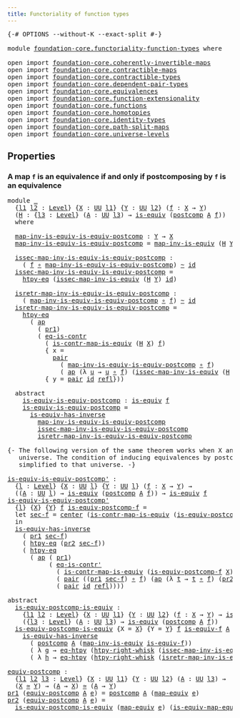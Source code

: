 ```yaml
---
title: Functoriality of function types
---
```


<pre class="Agda"><a id="57" class="Symbol">{-#</a> <a id="61" class="Keyword">OPTIONS</a> <a id="69" class="Pragma">--without-K</a> <a id="81" class="Pragma">--exact-split</a> <a id="95" class="Symbol">#-}</a>

<a id="100" class="Keyword">module</a> <a id="107" href="foundation-core.functoriality-function-types.html" class="Module">foundation-core.functoriality-function-types</a> <a id="152" class="Keyword">where</a>

<a id="159" class="Keyword">open</a> <a id="164" class="Keyword">import</a> <a id="171" href="foundation-core.coherently-invertible-maps.html" class="Module">foundation-core.coherently-invertible-maps</a>
<a id="214" class="Keyword">open</a> <a id="219" class="Keyword">import</a> <a id="226" href="foundation-core.contractible-maps.html" class="Module">foundation-core.contractible-maps</a>
<a id="260" class="Keyword">open</a> <a id="265" class="Keyword">import</a> <a id="272" href="foundation-core.contractible-types.html" class="Module">foundation-core.contractible-types</a>
<a id="307" class="Keyword">open</a> <a id="312" class="Keyword">import</a> <a id="319" href="foundation-core.dependent-pair-types.html" class="Module">foundation-core.dependent-pair-types</a>
<a id="356" class="Keyword">open</a> <a id="361" class="Keyword">import</a> <a id="368" href="foundation-core.equivalences.html" class="Module">foundation-core.equivalences</a>
<a id="397" class="Keyword">open</a> <a id="402" class="Keyword">import</a> <a id="409" href="foundation-core.function-extensionality.html" class="Module">foundation-core.function-extensionality</a>
<a id="449" class="Keyword">open</a> <a id="454" class="Keyword">import</a> <a id="461" href="foundation-core.functions.html" class="Module">foundation-core.functions</a>
<a id="487" class="Keyword">open</a> <a id="492" class="Keyword">import</a> <a id="499" href="foundation-core.homotopies.html" class="Module">foundation-core.homotopies</a>
<a id="526" class="Keyword">open</a> <a id="531" class="Keyword">import</a> <a id="538" href="foundation-core.identity-types.html" class="Module">foundation-core.identity-types</a>
<a id="569" class="Keyword">open</a> <a id="574" class="Keyword">import</a> <a id="581" href="foundation-core.path-split-maps.html" class="Module">foundation-core.path-split-maps</a>
<a id="613" class="Keyword">open</a> <a id="618" class="Keyword">import</a> <a id="625" href="foundation-core.universe-levels.html" class="Module">foundation-core.universe-levels</a>
</pre>
## Properties

### A map `f` is an equivalence if and only if postcomposing by `f` is an equivalence

<pre class="Agda"><a id="772" class="Keyword">module</a> <a id="779" href="foundation-core.functoriality-function-types.html#779" class="Module">_</a>
  <a id="783" class="Symbol">{</a><a id="784" href="foundation-core.functoriality-function-types.html#784" class="Bound">l1</a> <a id="787" href="foundation-core.functoriality-function-types.html#787" class="Bound">l2</a> <a id="790" class="Symbol">:</a> <a id="792" href="Agda.Primitive.html#597" class="Postulate">Level</a><a id="797" class="Symbol">}</a> <a id="799" class="Symbol">{</a><a id="800" href="foundation-core.functoriality-function-types.html#800" class="Bound">X</a> <a id="802" class="Symbol">:</a> <a id="804" href="foundation-core.universe-levels.html#222" class="Primitive">UU</a> <a id="807" href="foundation-core.functoriality-function-types.html#784" class="Bound">l1</a><a id="809" class="Symbol">}</a> <a id="811" class="Symbol">{</a><a id="812" href="foundation-core.functoriality-function-types.html#812" class="Bound">Y</a> <a id="814" class="Symbol">:</a> <a id="816" href="foundation-core.universe-levels.html#222" class="Primitive">UU</a> <a id="819" href="foundation-core.functoriality-function-types.html#787" class="Bound">l2</a><a id="821" class="Symbol">}</a> <a id="823" class="Symbol">(</a><a id="824" href="foundation-core.functoriality-function-types.html#824" class="Bound">f</a> <a id="826" class="Symbol">:</a> <a id="828" href="foundation-core.functoriality-function-types.html#800" class="Bound">X</a> <a id="830" class="Symbol">→</a> <a id="832" href="foundation-core.functoriality-function-types.html#812" class="Bound">Y</a><a id="833" class="Symbol">)</a>
  <a id="837" class="Symbol">(</a><a id="838" href="foundation-core.functoriality-function-types.html#838" class="Bound">H</a> <a id="840" class="Symbol">:</a> <a id="842" class="Symbol">{</a><a id="843" href="foundation-core.functoriality-function-types.html#843" class="Bound">l3</a> <a id="846" class="Symbol">:</a> <a id="848" href="Agda.Primitive.html#597" class="Postulate">Level</a><a id="853" class="Symbol">}</a> <a id="855" class="Symbol">(</a><a id="856" href="foundation-core.functoriality-function-types.html#856" class="Bound">A</a> <a id="858" class="Symbol">:</a> <a id="860" href="foundation-core.universe-levels.html#222" class="Primitive">UU</a> <a id="863" href="foundation-core.functoriality-function-types.html#843" class="Bound">l3</a><a id="865" class="Symbol">)</a> <a id="867" class="Symbol">→</a> <a id="869" href="foundation-core.equivalences.html#1542" class="Function">is-equiv</a> <a id="878" class="Symbol">(</a><a id="879" href="foundation-core.functions.html#1106" class="Function">postcomp</a> <a id="888" href="foundation-core.functoriality-function-types.html#856" class="Bound">A</a> <a id="890" href="foundation-core.functoriality-function-types.html#824" class="Bound">f</a><a id="891" class="Symbol">))</a>
  <a id="896" class="Keyword">where</a>

  <a id="905" href="foundation-core.functoriality-function-types.html#905" class="Function">map-inv-is-equiv-is-equiv-postcomp</a> <a id="940" class="Symbol">:</a> <a id="942" href="foundation-core.functoriality-function-types.html#812" class="Bound">Y</a> <a id="944" class="Symbol">→</a> <a id="946" href="foundation-core.functoriality-function-types.html#800" class="Bound">X</a>
  <a id="950" href="foundation-core.functoriality-function-types.html#905" class="Function">map-inv-is-equiv-is-equiv-postcomp</a> <a id="985" class="Symbol">=</a> <a id="987" href="foundation-core.equivalences.html#4173" class="Function">map-inv-is-equiv</a> <a id="1004" class="Symbol">(</a><a id="1005" href="foundation-core.functoriality-function-types.html#838" class="Bound">H</a> <a id="1007" href="foundation-core.functoriality-function-types.html#812" class="Bound">Y</a><a id="1008" class="Symbol">)</a> <a id="1010" href="foundation-core.functions.html#309" class="Function">id</a>

  <a id="1016" href="foundation-core.functoriality-function-types.html#1016" class="Function">issec-map-inv-is-equiv-is-equiv-postcomp</a> <a id="1057" class="Symbol">:</a>
    <a id="1063" class="Symbol">(</a> <a id="1065" href="foundation-core.functoriality-function-types.html#824" class="Bound">f</a> <a id="1067" href="foundation-core.functions.html#407" class="Function Operator">∘</a> <a id="1069" href="foundation-core.functoriality-function-types.html#905" class="Function">map-inv-is-equiv-is-equiv-postcomp</a><a id="1103" class="Symbol">)</a> <a id="1105" href="foundation-core.homotopies.html#467" class="Function Operator">~</a> <a id="1107" href="foundation-core.functions.html#309" class="Function">id</a>
  <a id="1112" href="foundation-core.functoriality-function-types.html#1016" class="Function">issec-map-inv-is-equiv-is-equiv-postcomp</a> <a id="1153" class="Symbol">=</a>
    <a id="1159" href="foundation-core.function-extensionality.html#964" class="Function">htpy-eq</a> <a id="1167" class="Symbol">(</a><a id="1168" href="foundation-core.equivalences.html#4251" class="Function">issec-map-inv-is-equiv</a> <a id="1191" class="Symbol">(</a><a id="1192" href="foundation-core.functoriality-function-types.html#838" class="Bound">H</a> <a id="1194" href="foundation-core.functoriality-function-types.html#812" class="Bound">Y</a><a id="1195" class="Symbol">)</a> <a id="1197" href="foundation-core.functions.html#309" class="Function">id</a><a id="1199" class="Symbol">)</a>

  <a id="1204" href="foundation-core.functoriality-function-types.html#1204" class="Function">isretr-map-inv-is-equiv-is-equiv-postcomp</a> <a id="1246" class="Symbol">:</a>
    <a id="1252" class="Symbol">(</a> <a id="1254" href="foundation-core.functoriality-function-types.html#905" class="Function">map-inv-is-equiv-is-equiv-postcomp</a> <a id="1289" href="foundation-core.functions.html#407" class="Function Operator">∘</a> <a id="1291" href="foundation-core.functoriality-function-types.html#824" class="Bound">f</a><a id="1292" class="Symbol">)</a> <a id="1294" href="foundation-core.homotopies.html#467" class="Function Operator">~</a> <a id="1296" href="foundation-core.functions.html#309" class="Function">id</a>
  <a id="1301" href="foundation-core.functoriality-function-types.html#1204" class="Function">isretr-map-inv-is-equiv-is-equiv-postcomp</a> <a id="1343" class="Symbol">=</a>
    <a id="1349" href="foundation-core.function-extensionality.html#964" class="Function">htpy-eq</a>
      <a id="1363" class="Symbol">(</a> <a id="1365" href="foundation-core.identity-types.html#2853" class="Function">ap</a>
        <a id="1376" class="Symbol">(</a> <a id="1378" href="foundation-core.dependent-pair-types.html#592" class="Field">pr1</a><a id="1381" class="Symbol">)</a>
        <a id="1391" class="Symbol">(</a> <a id="1393" href="foundation-core.contractible-types.html#1299" class="Function">eq-is-contr</a>
          <a id="1415" class="Symbol">(</a> <a id="1417" href="foundation-core.contractible-maps.html#3850" class="Function">is-contr-map-is-equiv</a> <a id="1439" class="Symbol">(</a><a id="1440" href="foundation-core.functoriality-function-types.html#838" class="Bound">H</a> <a id="1442" href="foundation-core.functoriality-function-types.html#800" class="Bound">X</a><a id="1443" class="Symbol">)</a> <a id="1445" href="foundation-core.functoriality-function-types.html#824" class="Bound">f</a><a id="1446" class="Symbol">)</a>
          <a id="1458" class="Symbol">{</a> <a id="1460" class="Argument">x</a> <a id="1462" class="Symbol">=</a>
            <a id="1476" href="foundation-core.dependent-pair-types.html#575" class="InductiveConstructor">pair</a>
              <a id="1495" class="Symbol">(</a> <a id="1497" href="foundation-core.functoriality-function-types.html#905" class="Function">map-inv-is-equiv-is-equiv-postcomp</a> <a id="1532" href="foundation-core.functions.html#407" class="Function Operator">∘</a> <a id="1534" href="foundation-core.functoriality-function-types.html#824" class="Bound">f</a><a id="1535" class="Symbol">)</a>
              <a id="1551" class="Symbol">(</a> <a id="1553" href="foundation-core.identity-types.html#2853" class="Function">ap</a> <a id="1556" class="Symbol">(λ</a> <a id="1559" href="foundation-core.functoriality-function-types.html#1559" class="Bound">u</a> <a id="1561" class="Symbol">→</a> <a id="1563" href="foundation-core.functoriality-function-types.html#1559" class="Bound">u</a> <a id="1565" href="foundation-core.functions.html#407" class="Function Operator">∘</a> <a id="1567" href="foundation-core.functoriality-function-types.html#824" class="Bound">f</a><a id="1568" class="Symbol">)</a> <a id="1570" class="Symbol">(</a><a id="1571" href="foundation-core.equivalences.html#4251" class="Function">issec-map-inv-is-equiv</a> <a id="1594" class="Symbol">(</a><a id="1595" href="foundation-core.functoriality-function-types.html#838" class="Bound">H</a> <a id="1597" href="foundation-core.functoriality-function-types.html#812" class="Bound">Y</a><a id="1598" class="Symbol">)</a> <a id="1600" href="foundation-core.functions.html#309" class="Function">id</a><a id="1602" class="Symbol">))}</a>
          <a id="1616" class="Symbol">{</a> <a id="1618" class="Argument">y</a> <a id="1620" class="Symbol">=</a> <a id="1622" href="foundation-core.dependent-pair-types.html#575" class="InductiveConstructor">pair</a> <a id="1627" href="foundation-core.functions.html#309" class="Function">id</a> <a id="1630" href="foundation-core.identity-types.html#694" class="InductiveConstructor">refl</a><a id="1634" class="Symbol">}))</a>

  <a id="1641" class="Keyword">abstract</a>
    <a id="1654" href="foundation-core.functoriality-function-types.html#1654" class="Function">is-equiv-is-equiv-postcomp</a> <a id="1681" class="Symbol">:</a> <a id="1683" href="foundation-core.equivalences.html#1542" class="Function">is-equiv</a> <a id="1692" href="foundation-core.functoriality-function-types.html#824" class="Bound">f</a>
    <a id="1698" href="foundation-core.functoriality-function-types.html#1654" class="Function">is-equiv-is-equiv-postcomp</a> <a id="1725" class="Symbol">=</a>
      <a id="1733" href="foundation-core.equivalences.html#2999" class="Function">is-equiv-has-inverse</a>
        <a id="1762" href="foundation-core.functoriality-function-types.html#905" class="Function">map-inv-is-equiv-is-equiv-postcomp</a>
        <a id="1805" href="foundation-core.functoriality-function-types.html#1016" class="Function">issec-map-inv-is-equiv-is-equiv-postcomp</a>
        <a id="1854" href="foundation-core.functoriality-function-types.html#1204" class="Function">isretr-map-inv-is-equiv-is-equiv-postcomp</a>

<a id="1897" class="Comment">{- The following version of the same theorem works when X and Y are in the same
   universe. The condition of inducing equivalences by postcomposition is 
   simplified to that universe. -}</a>

<a id="is-equiv-is-equiv-postcomp&#39;"></a><a id="2088" href="foundation-core.functoriality-function-types.html#2088" class="Function">is-equiv-is-equiv-postcomp&#39;</a> <a id="2116" class="Symbol">:</a>
  <a id="2120" class="Symbol">{</a><a id="2121" href="foundation-core.functoriality-function-types.html#2121" class="Bound">l</a> <a id="2123" class="Symbol">:</a> <a id="2125" href="Agda.Primitive.html#597" class="Postulate">Level</a><a id="2130" class="Symbol">}</a> <a id="2132" class="Symbol">{</a><a id="2133" href="foundation-core.functoriality-function-types.html#2133" class="Bound">X</a> <a id="2135" class="Symbol">:</a> <a id="2137" href="foundation-core.universe-levels.html#222" class="Primitive">UU</a> <a id="2140" href="foundation-core.functoriality-function-types.html#2121" class="Bound">l</a><a id="2141" class="Symbol">}</a> <a id="2143" class="Symbol">{</a><a id="2144" href="foundation-core.functoriality-function-types.html#2144" class="Bound">Y</a> <a id="2146" class="Symbol">:</a> <a id="2148" href="foundation-core.universe-levels.html#222" class="Primitive">UU</a> <a id="2151" href="foundation-core.functoriality-function-types.html#2121" class="Bound">l</a><a id="2152" class="Symbol">}</a> <a id="2154" class="Symbol">(</a><a id="2155" href="foundation-core.functoriality-function-types.html#2155" class="Bound">f</a> <a id="2157" class="Symbol">:</a> <a id="2159" href="foundation-core.functoriality-function-types.html#2133" class="Bound">X</a> <a id="2161" class="Symbol">→</a> <a id="2163" href="foundation-core.functoriality-function-types.html#2144" class="Bound">Y</a><a id="2164" class="Symbol">)</a> <a id="2166" class="Symbol">→</a>
  <a id="2170" class="Symbol">((</a><a id="2172" href="foundation-core.functoriality-function-types.html#2172" class="Bound">A</a> <a id="2174" class="Symbol">:</a> <a id="2176" href="foundation-core.universe-levels.html#222" class="Primitive">UU</a> <a id="2179" href="foundation-core.functoriality-function-types.html#2121" class="Bound">l</a><a id="2180" class="Symbol">)</a> <a id="2182" class="Symbol">→</a> <a id="2184" href="foundation-core.equivalences.html#1542" class="Function">is-equiv</a> <a id="2193" class="Symbol">(</a><a id="2194" href="foundation-core.functions.html#1106" class="Function">postcomp</a> <a id="2203" href="foundation-core.functoriality-function-types.html#2172" class="Bound">A</a> <a id="2205" href="foundation-core.functoriality-function-types.html#2155" class="Bound">f</a><a id="2206" class="Symbol">))</a> <a id="2209" class="Symbol">→</a> <a id="2211" href="foundation-core.equivalences.html#1542" class="Function">is-equiv</a> <a id="2220" href="foundation-core.functoriality-function-types.html#2155" class="Bound">f</a>
<a id="2222" href="foundation-core.functoriality-function-types.html#2088" class="Function">is-equiv-is-equiv-postcomp&#39;</a>
  <a id="2252" class="Symbol">{</a><a id="2253" href="foundation-core.functoriality-function-types.html#2253" class="Bound">l</a><a id="2254" class="Symbol">}</a> <a id="2256" class="Symbol">{</a><a id="2257" href="foundation-core.functoriality-function-types.html#2257" class="Bound">X</a><a id="2258" class="Symbol">}</a> <a id="2260" class="Symbol">{</a><a id="2261" href="foundation-core.functoriality-function-types.html#2261" class="Bound">Y</a><a id="2262" class="Symbol">}</a> <a id="2264" href="foundation-core.functoriality-function-types.html#2264" class="Bound">f</a> <a id="2266" href="foundation-core.functoriality-function-types.html#2266" class="Bound">is-equiv-postcomp-f</a> <a id="2286" class="Symbol">=</a>
  <a id="2290" class="Keyword">let</a> <a id="2294" href="foundation-core.functoriality-function-types.html#2294" class="Bound">sec-f</a> <a id="2300" class="Symbol">=</a> <a id="2302" href="foundation-core.contractible-types.html#1085" class="Function">center</a> <a id="2309" class="Symbol">(</a><a id="2310" href="foundation-core.contractible-maps.html#3850" class="Function">is-contr-map-is-equiv</a> <a id="2332" class="Symbol">(</a><a id="2333" href="foundation-core.functoriality-function-types.html#2266" class="Bound">is-equiv-postcomp-f</a> <a id="2353" href="foundation-core.functoriality-function-types.html#2261" class="Bound">Y</a><a id="2354" class="Symbol">)</a> <a id="2356" href="foundation-core.functions.html#309" class="Function">id</a><a id="2358" class="Symbol">)</a>
  <a id="2362" class="Keyword">in</a>
  <a id="2367" href="foundation-core.equivalences.html#2999" class="Function">is-equiv-has-inverse</a>
    <a id="2392" class="Symbol">(</a> <a id="2394" href="foundation-core.dependent-pair-types.html#592" class="Field">pr1</a> <a id="2398" href="foundation-core.functoriality-function-types.html#2294" class="Bound">sec-f</a><a id="2403" class="Symbol">)</a>
    <a id="2409" class="Symbol">(</a> <a id="2411" href="foundation-core.function-extensionality.html#964" class="Function">htpy-eq</a> <a id="2419" class="Symbol">(</a><a id="2420" href="foundation-core.dependent-pair-types.html#604" class="Field">pr2</a> <a id="2424" href="foundation-core.functoriality-function-types.html#2294" class="Bound">sec-f</a><a id="2429" class="Symbol">))</a>
    <a id="2436" class="Symbol">(</a> <a id="2438" href="foundation-core.function-extensionality.html#964" class="Function">htpy-eq</a>
      <a id="2452" class="Symbol">(</a> <a id="2454" href="foundation-core.identity-types.html#2853" class="Function">ap</a> <a id="2457" class="Symbol">(</a> <a id="2459" href="foundation-core.dependent-pair-types.html#592" class="Field">pr1</a><a id="2462" class="Symbol">)</a>
           <a id="2475" class="Symbol">(</a> <a id="2477" href="foundation-core.contractible-types.html#1174" class="Function">eq-is-contr&#39;</a>
             <a id="2503" class="Symbol">(</a> <a id="2505" href="foundation-core.contractible-maps.html#3850" class="Function">is-contr-map-is-equiv</a> <a id="2527" class="Symbol">(</a><a id="2528" href="foundation-core.functoriality-function-types.html#2266" class="Bound">is-equiv-postcomp-f</a> <a id="2548" href="foundation-core.functoriality-function-types.html#2257" class="Bound">X</a><a id="2549" class="Symbol">)</a> <a id="2551" href="foundation-core.functoriality-function-types.html#2264" class="Bound">f</a><a id="2552" class="Symbol">)</a>
             <a id="2567" class="Symbol">(</a> <a id="2569" href="foundation-core.dependent-pair-types.html#575" class="InductiveConstructor">pair</a> <a id="2574" class="Symbol">((</a><a id="2576" href="foundation-core.dependent-pair-types.html#592" class="Field">pr1</a> <a id="2580" href="foundation-core.functoriality-function-types.html#2294" class="Bound">sec-f</a><a id="2585" class="Symbol">)</a> <a id="2587" href="foundation-core.functions.html#407" class="Function Operator">∘</a> <a id="2589" href="foundation-core.functoriality-function-types.html#2264" class="Bound">f</a><a id="2590" class="Symbol">)</a> <a id="2592" class="Symbol">(</a><a id="2593" href="foundation-core.identity-types.html#2853" class="Function">ap</a> <a id="2596" class="Symbol">(λ</a> <a id="2599" href="foundation-core.functoriality-function-types.html#2599" class="Bound">t</a> <a id="2601" class="Symbol">→</a> <a id="2603" href="foundation-core.functoriality-function-types.html#2599" class="Bound">t</a> <a id="2605" href="foundation-core.functions.html#407" class="Function Operator">∘</a> <a id="2607" href="foundation-core.functoriality-function-types.html#2264" class="Bound">f</a><a id="2608" class="Symbol">)</a> <a id="2610" class="Symbol">(</a><a id="2611" href="foundation-core.dependent-pair-types.html#604" class="Field">pr2</a> <a id="2615" href="foundation-core.functoriality-function-types.html#2294" class="Bound">sec-f</a><a id="2620" class="Symbol">)))</a>
             <a id="2637" class="Symbol">(</a> <a id="2639" href="foundation-core.dependent-pair-types.html#575" class="InductiveConstructor">pair</a> <a id="2644" href="foundation-core.functions.html#309" class="Function">id</a> <a id="2647" href="foundation-core.identity-types.html#694" class="InductiveConstructor">refl</a><a id="2651" class="Symbol">))))</a>

<a id="2657" class="Keyword">abstract</a>
  <a id="is-equiv-postcomp-is-equiv"></a><a id="2668" href="foundation-core.functoriality-function-types.html#2668" class="Function">is-equiv-postcomp-is-equiv</a> <a id="2695" class="Symbol">:</a>
    <a id="2701" class="Symbol">{</a><a id="2702" href="foundation-core.functoriality-function-types.html#2702" class="Bound">l1</a> <a id="2705" href="foundation-core.functoriality-function-types.html#2705" class="Bound">l2</a> <a id="2708" class="Symbol">:</a> <a id="2710" href="Agda.Primitive.html#597" class="Postulate">Level</a><a id="2715" class="Symbol">}</a> <a id="2717" class="Symbol">{</a><a id="2718" href="foundation-core.functoriality-function-types.html#2718" class="Bound">X</a> <a id="2720" class="Symbol">:</a> <a id="2722" href="foundation-core.universe-levels.html#222" class="Primitive">UU</a> <a id="2725" href="foundation-core.functoriality-function-types.html#2702" class="Bound">l1</a><a id="2727" class="Symbol">}</a> <a id="2729" class="Symbol">{</a><a id="2730" href="foundation-core.functoriality-function-types.html#2730" class="Bound">Y</a> <a id="2732" class="Symbol">:</a> <a id="2734" href="foundation-core.universe-levels.html#222" class="Primitive">UU</a> <a id="2737" href="foundation-core.functoriality-function-types.html#2705" class="Bound">l2</a><a id="2739" class="Symbol">}</a> <a id="2741" class="Symbol">(</a><a id="2742" href="foundation-core.functoriality-function-types.html#2742" class="Bound">f</a> <a id="2744" class="Symbol">:</a> <a id="2746" href="foundation-core.functoriality-function-types.html#2718" class="Bound">X</a> <a id="2748" class="Symbol">→</a> <a id="2750" href="foundation-core.functoriality-function-types.html#2730" class="Bound">Y</a><a id="2751" class="Symbol">)</a> <a id="2753" class="Symbol">→</a> <a id="2755" href="foundation-core.equivalences.html#1542" class="Function">is-equiv</a> <a id="2764" href="foundation-core.functoriality-function-types.html#2742" class="Bound">f</a> <a id="2766" class="Symbol">→</a>
    <a id="2772" class="Symbol">({</a><a id="2774" href="foundation-core.functoriality-function-types.html#2774" class="Bound">l3</a> <a id="2777" class="Symbol">:</a> <a id="2779" href="Agda.Primitive.html#597" class="Postulate">Level</a><a id="2784" class="Symbol">}</a> <a id="2786" class="Symbol">(</a><a id="2787" href="foundation-core.functoriality-function-types.html#2787" class="Bound">A</a> <a id="2789" class="Symbol">:</a> <a id="2791" href="foundation-core.universe-levels.html#222" class="Primitive">UU</a> <a id="2794" href="foundation-core.functoriality-function-types.html#2774" class="Bound">l3</a><a id="2796" class="Symbol">)</a> <a id="2798" class="Symbol">→</a> <a id="2800" href="foundation-core.equivalences.html#1542" class="Function">is-equiv</a> <a id="2809" class="Symbol">(</a><a id="2810" href="foundation-core.functions.html#1106" class="Function">postcomp</a> <a id="2819" href="foundation-core.functoriality-function-types.html#2787" class="Bound">A</a> <a id="2821" href="foundation-core.functoriality-function-types.html#2742" class="Bound">f</a><a id="2822" class="Symbol">))</a>
  <a id="2827" href="foundation-core.functoriality-function-types.html#2668" class="Function">is-equiv-postcomp-is-equiv</a> <a id="2854" class="Symbol">{</a><a id="2855" class="Argument">X</a> <a id="2857" class="Symbol">=</a> <a id="2859" href="foundation-core.functoriality-function-types.html#2859" class="Bound">X</a><a id="2860" class="Symbol">}</a> <a id="2862" class="Symbol">{</a><a id="2863" class="Argument">Y</a> <a id="2865" class="Symbol">=</a> <a id="2867" href="foundation-core.functoriality-function-types.html#2867" class="Bound">Y</a><a id="2868" class="Symbol">}</a> <a id="2870" href="foundation-core.functoriality-function-types.html#2870" class="Bound">f</a> <a id="2872" href="foundation-core.functoriality-function-types.html#2872" class="Bound">is-equiv-f</a> <a id="2883" href="foundation-core.functoriality-function-types.html#2883" class="Bound">A</a> <a id="2885" class="Symbol">=</a>
    <a id="2891" href="foundation-core.equivalences.html#2999" class="Function">is-equiv-has-inverse</a> 
      <a id="2919" class="Symbol">(</a> <a id="2921" href="foundation-core.functions.html#1106" class="Function">postcomp</a> <a id="2930" href="foundation-core.functoriality-function-types.html#2883" class="Bound">A</a> <a id="2932" class="Symbol">(</a><a id="2933" href="foundation-core.equivalences.html#4173" class="Function">map-inv-is-equiv</a> <a id="2950" href="foundation-core.functoriality-function-types.html#2872" class="Bound">is-equiv-f</a><a id="2960" class="Symbol">))</a>
      <a id="2969" class="Symbol">(</a> <a id="2971" class="Symbol">λ</a> <a id="2973" href="foundation-core.functoriality-function-types.html#2973" class="Bound">g</a> <a id="2975" class="Symbol">→</a> <a id="2977" href="foundation-core.function-extensionality.html#1464" class="Function">eq-htpy</a> <a id="2985" class="Symbol">(</a><a id="2986" href="foundation-core.homotopies.html#1792" class="Function">htpy-right-whisk</a> <a id="3003" class="Symbol">(</a><a id="3004" href="foundation-core.equivalences.html#4251" class="Function">issec-map-inv-is-equiv</a> <a id="3027" href="foundation-core.functoriality-function-types.html#2872" class="Bound">is-equiv-f</a><a id="3037" class="Symbol">)</a> <a id="3039" href="foundation-core.functoriality-function-types.html#2973" class="Bound">g</a><a id="3040" class="Symbol">))</a>
      <a id="3049" class="Symbol">(</a> <a id="3051" class="Symbol">λ</a> <a id="3053" href="foundation-core.functoriality-function-types.html#3053" class="Bound">h</a> <a id="3055" class="Symbol">→</a> <a id="3057" href="foundation-core.function-extensionality.html#1464" class="Function">eq-htpy</a> <a id="3065" class="Symbol">(</a><a id="3066" href="foundation-core.homotopies.html#1792" class="Function">htpy-right-whisk</a> <a id="3083" class="Symbol">(</a><a id="3084" href="foundation-core.equivalences.html#4381" class="Function">isretr-map-inv-is-equiv</a> <a id="3108" href="foundation-core.functoriality-function-types.html#2872" class="Bound">is-equiv-f</a><a id="3118" class="Symbol">)</a> <a id="3120" href="foundation-core.functoriality-function-types.html#3053" class="Bound">h</a><a id="3121" class="Symbol">))</a>

<a id="equiv-postcomp"></a><a id="3125" href="foundation-core.functoriality-function-types.html#3125" class="Function">equiv-postcomp</a> <a id="3140" class="Symbol">:</a>
  <a id="3144" class="Symbol">{</a><a id="3145" href="foundation-core.functoriality-function-types.html#3145" class="Bound">l1</a> <a id="3148" href="foundation-core.functoriality-function-types.html#3148" class="Bound">l2</a> <a id="3151" href="foundation-core.functoriality-function-types.html#3151" class="Bound">l3</a> <a id="3154" class="Symbol">:</a> <a id="3156" href="Agda.Primitive.html#597" class="Postulate">Level</a><a id="3161" class="Symbol">}</a> <a id="3163" class="Symbol">{</a><a id="3164" href="foundation-core.functoriality-function-types.html#3164" class="Bound">X</a> <a id="3166" class="Symbol">:</a> <a id="3168" href="foundation-core.universe-levels.html#222" class="Primitive">UU</a> <a id="3171" href="foundation-core.functoriality-function-types.html#3145" class="Bound">l1</a><a id="3173" class="Symbol">}</a> <a id="3175" class="Symbol">{</a><a id="3176" href="foundation-core.functoriality-function-types.html#3176" class="Bound">Y</a> <a id="3178" class="Symbol">:</a> <a id="3180" href="foundation-core.universe-levels.html#222" class="Primitive">UU</a> <a id="3183" href="foundation-core.functoriality-function-types.html#3148" class="Bound">l2</a><a id="3185" class="Symbol">}</a> <a id="3187" class="Symbol">(</a><a id="3188" href="foundation-core.functoriality-function-types.html#3188" class="Bound">A</a> <a id="3190" class="Symbol">:</a> <a id="3192" href="foundation-core.universe-levels.html#222" class="Primitive">UU</a> <a id="3195" href="foundation-core.functoriality-function-types.html#3151" class="Bound">l3</a><a id="3197" class="Symbol">)</a> <a id="3199" class="Symbol">→</a>
  <a id="3203" class="Symbol">(</a><a id="3204" href="foundation-core.functoriality-function-types.html#3164" class="Bound">X</a> <a id="3206" href="foundation-core.equivalences.html#1607" class="Function Operator">≃</a> <a id="3208" href="foundation-core.functoriality-function-types.html#3176" class="Bound">Y</a><a id="3209" class="Symbol">)</a> <a id="3211" class="Symbol">→</a> <a id="3213" class="Symbol">(</a><a id="3214" href="foundation-core.functoriality-function-types.html#3188" class="Bound">A</a> <a id="3216" class="Symbol">→</a> <a id="3218" href="foundation-core.functoriality-function-types.html#3164" class="Bound">X</a><a id="3219" class="Symbol">)</a> <a id="3221" href="foundation-core.equivalences.html#1607" class="Function Operator">≃</a> <a id="3223" class="Symbol">(</a><a id="3224" href="foundation-core.functoriality-function-types.html#3188" class="Bound">A</a> <a id="3226" class="Symbol">→</a> <a id="3228" href="foundation-core.functoriality-function-types.html#3176" class="Bound">Y</a><a id="3229" class="Symbol">)</a>
<a id="3231" href="foundation-core.dependent-pair-types.html#592" class="Field">pr1</a> <a id="3235" class="Symbol">(</a><a id="3236" href="foundation-core.functoriality-function-types.html#3125" class="Function">equiv-postcomp</a> <a id="3251" href="foundation-core.functoriality-function-types.html#3251" class="Bound">A</a> <a id="3253" href="foundation-core.functoriality-function-types.html#3253" class="Bound">e</a><a id="3254" class="Symbol">)</a> <a id="3256" class="Symbol">=</a> <a id="3258" href="foundation-core.functions.html#1106" class="Function">postcomp</a> <a id="3267" href="foundation-core.functoriality-function-types.html#3251" class="Bound">A</a> <a id="3269" class="Symbol">(</a><a id="3270" href="foundation-core.equivalences.html#1807" class="Function">map-equiv</a> <a id="3280" href="foundation-core.functoriality-function-types.html#3253" class="Bound">e</a><a id="3281" class="Symbol">)</a>
<a id="3283" href="foundation-core.dependent-pair-types.html#604" class="Field">pr2</a> <a id="3287" class="Symbol">(</a><a id="3288" href="foundation-core.functoriality-function-types.html#3125" class="Function">equiv-postcomp</a> <a id="3303" href="foundation-core.functoriality-function-types.html#3303" class="Bound">A</a> <a id="3305" href="foundation-core.functoriality-function-types.html#3305" class="Bound">e</a><a id="3306" class="Symbol">)</a> <a id="3308" class="Symbol">=</a>
  <a id="3312" href="foundation-core.functoriality-function-types.html#2668" class="Function">is-equiv-postcomp-is-equiv</a> <a id="3339" class="Symbol">(</a><a id="3340" href="foundation-core.equivalences.html#1807" class="Function">map-equiv</a> <a id="3350" href="foundation-core.functoriality-function-types.html#3305" class="Bound">e</a><a id="3351" class="Symbol">)</a> <a id="3353" class="Symbol">(</a><a id="3354" href="foundation-core.equivalences.html#1862" class="Function">is-equiv-map-equiv</a> <a id="3373" href="foundation-core.functoriality-function-types.html#3305" class="Bound">e</a><a id="3374" class="Symbol">)</a> <a id="3376" href="foundation-core.functoriality-function-types.html#3303" class="Bound">A</a>
</pre>